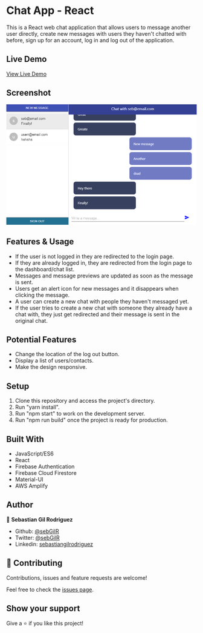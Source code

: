 # Chat App - React

This is a React web chat application that allows users to message another user directly, create new messages with users they haven't chatted with before, sign up for an account, log in and log out of the application.

## Live Demo

[View Live Demo](https://master.d2784691w8uqct.amplifyapp.com/)

## Screenshot

![screenshot](./screenshot.png)

## Features & Usage

- If the user is not logged in they are redirected to the login page.
- If they are already logged in, they are redirected from the login page to the dashboard/chat list.
- Messages and message previews are updated as soon as the message is sent.
- Users get an alert icon for new messages and it disappears when clicking the message.
- A user can create a new chat with people they haven't messaged yet.
- If the user tries to create a new chat with someone they already have a chat with, they just get redirected and their message is sent in the original chat.

## Potential Features

- Change the location of the log out button.
- Display a list of users/contacts.
- Make the design responsive.

## Setup

1. Clone this repository and access the project's directory.
2. Run "yarn install".
3. Run "npm start" to work on the development server.
4. Run "npm run build" once the project is ready for production.

## Built With

- JavaScript/ES6
- React
- Firebase Authentication
- Firebase Cloud Firestore
- Material-UI
- AWS Amplify

## Author

👤 **Sebastian Gil Rodriguez**

- Github: [@sebGilR](https://github.com/sebGilR)
- Twitter: [@sebGilR](https://twitter.com/sebGilR)
- Linkedin: [sebastiangilrodriguez](https://www.linkedin.com/in/sebastiangilrodriguez)

## 🤝 Contributing

Contributions, issues and feature requests are welcome!

Feel free to check the [issues page](issues/).

## Show your support

Give a ⭐️ if you like this project!
